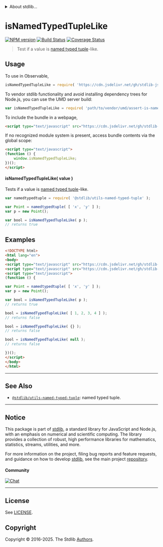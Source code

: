 <!--

@license Apache-2.0

Copyright (c) 2018 The Stdlib Authors.

Licensed under the Apache License, Version 2.0 (the "License");
you may not use this file except in compliance with the License.
You may obtain a copy of the License at

   http://www.apache.org/licenses/LICENSE-2.0

Unless required by applicable law or agreed to in writing, software
distributed under the License is distributed on an "AS IS" BASIS,
WITHOUT WARRANTIES OR CONDITIONS OF ANY KIND, either express or implied.
See the License for the specific language governing permissions and
limitations under the License.

-->


<details>
  <summary>
    About stdlib...
  </summary>
  <p>We believe in a future in which the web is a preferred environment for numerical computation. To help realize this future, we've built stdlib. stdlib is a standard library, with an emphasis on numerical and scientific computation, written in JavaScript (and C) for execution in browsers and in Node.js.</p>
  <p>The library is fully decomposable, being architected in such a way that you can swap out and mix and match APIs and functionality to cater to your exact preferences and use cases.</p>
  <p>When you use stdlib, you can be absolutely certain that you are using the most thorough, rigorous, well-written, studied, documented, tested, measured, and high-quality code out there.</p>
  <p>To join us in bringing numerical computing to the web, get started by checking us out on <a href="https://github.com/stdlib-js/stdlib">GitHub</a>, and please consider <a href="https://opencollective.com/stdlib">financially supporting stdlib</a>. We greatly appreciate your continued support!</p>
</details>

# isNamedTypedTupleLike

[![NPM version][npm-image]][npm-url] [![Build Status][test-image]][test-url] [![Coverage Status][coverage-image]][coverage-url] <!-- [![dependencies][dependencies-image]][dependencies-url] -->

> Test if a value is [named typed tuple][@stdlib/utils/named-typed-tuple]-like.



<section class="usage">

## Usage

To use in Observable,

```javascript
isNamedTypedTupleLike = require( 'https://cdn.jsdelivr.net/gh/stdlib-js/assert-is-named-typed-tuple-like@umd/browser.js' )
```

To vendor stdlib functionality and avoid installing dependency trees for Node.js, you can use the UMD server build:

```javascript
var isNamedTypedTupleLike = require( 'path/to/vendor/umd/assert-is-named-typed-tuple-like/index.js' )
```

To include the bundle in a webpage,

```html
<script type="text/javascript" src="https://cdn.jsdelivr.net/gh/stdlib-js/assert-is-named-typed-tuple-like@umd/browser.js"></script>
```

If no recognized module system is present, access bundle contents via the global scope:

```html
<script type="text/javascript">
(function () {
    window.isNamedTypedTupleLike;
})();
</script>
```

#### isNamedTypedTupleLike( value )

Tests if a value is [named typed tuple][@stdlib/utils/named-typed-tuple]-like.

```javascript
var namedtypedtuple = require( '@stdlib/utils-named-typed-tuple' );

var Point = namedtypedtuple( [ 'x', 'y' ] );
var p = new Point();

var bool = isNamedTypedTupleLike( p );
// returns true
```

</section>

<!-- /.usage -->

<section class="examples">

## Examples

<!-- eslint no-undef: "error" -->

```html
<!DOCTYPE html>
<html lang="en">
<body>
<script type="text/javascript" src="https://cdn.jsdelivr.net/gh/stdlib-js/utils-named-typed-tuple@umd/browser.js"></script>
<script type="text/javascript" src="https://cdn.jsdelivr.net/gh/stdlib-js/assert-is-named-typed-tuple-like@umd/browser.js"></script>
<script type="text/javascript">
(function () {

var Point = namedtypedtuple( [ 'x', 'y' ] );
var p = new Point();

var bool = isNamedTypedTupleLike( p );
// returns true

bool = isNamedTypedTupleLike( [ 1, 2, 3, 4 ] );
// returns false

bool = isNamedTypedTupleLike( {} );
// returns false

bool = isNamedTypedTupleLike( null );
// returns false

})();
</script>
</body>
</html>
```

</section>

<!-- /.examples -->

<!-- Section for related `stdlib` packages. Do not manually edit this section, as it is automatically populated. -->

<section class="related">

* * *

## See Also

-   <span class="package-name">[`@stdlib/utils-named-typed-tuple`][@stdlib/utils/named-typed-tuple]</span><span class="delimiter">: </span><span class="description">named typed tuple.</span>

</section>

<!-- /.related -->

<!-- Section for all links. Make sure to keep an empty line after the `section` element and another before the `/section` close. -->


<section class="main-repo" >

* * *

## Notice

This package is part of [stdlib][stdlib], a standard library for JavaScript and Node.js, with an emphasis on numerical and scientific computing. The library provides a collection of robust, high performance libraries for mathematics, statistics, streams, utilities, and more.

For more information on the project, filing bug reports and feature requests, and guidance on how to develop [stdlib][stdlib], see the main project [repository][stdlib].

#### Community

[![Chat][chat-image]][chat-url]

---

## License

See [LICENSE][stdlib-license].


## Copyright

Copyright &copy; 2016-2025. The Stdlib [Authors][stdlib-authors].

</section>

<!-- /.stdlib -->

<!-- Section for all links. Make sure to keep an empty line after the `section` element and another before the `/section` close. -->

<section class="links">

[npm-image]: http://img.shields.io/npm/v/@stdlib/assert-is-named-typed-tuple-like.svg
[npm-url]: https://npmjs.org/package/@stdlib/assert-is-named-typed-tuple-like

[test-image]: https://github.com/stdlib-js/assert-is-named-typed-tuple-like/actions/workflows/test.yml/badge.svg?branch=main
[test-url]: https://github.com/stdlib-js/assert-is-named-typed-tuple-like/actions/workflows/test.yml?query=branch:main

[coverage-image]: https://img.shields.io/codecov/c/github/stdlib-js/assert-is-named-typed-tuple-like/main.svg
[coverage-url]: https://codecov.io/github/stdlib-js/assert-is-named-typed-tuple-like?branch=main

<!--

[dependencies-image]: https://img.shields.io/david/stdlib-js/assert-is-named-typed-tuple-like.svg
[dependencies-url]: https://david-dm.org/stdlib-js/assert-is-named-typed-tuple-like/main

-->

[chat-image]: https://img.shields.io/gitter/room/stdlib-js/stdlib.svg
[chat-url]: https://app.gitter.im/#/room/#stdlib-js_stdlib:gitter.im

[stdlib]: https://github.com/stdlib-js/stdlib

[stdlib-authors]: https://github.com/stdlib-js/stdlib/graphs/contributors

[umd]: https://github.com/umdjs/umd
[es-module]: https://developer.mozilla.org/en-US/docs/Web/JavaScript/Guide/Modules

[deno-url]: https://github.com/stdlib-js/assert-is-named-typed-tuple-like/tree/deno
[deno-readme]: https://github.com/stdlib-js/assert-is-named-typed-tuple-like/blob/deno/README.md
[umd-url]: https://github.com/stdlib-js/assert-is-named-typed-tuple-like/tree/umd
[umd-readme]: https://github.com/stdlib-js/assert-is-named-typed-tuple-like/blob/umd/README.md
[esm-url]: https://github.com/stdlib-js/assert-is-named-typed-tuple-like/tree/esm
[esm-readme]: https://github.com/stdlib-js/assert-is-named-typed-tuple-like/blob/esm/README.md
[branches-url]: https://github.com/stdlib-js/assert-is-named-typed-tuple-like/blob/main/branches.md

[stdlib-license]: https://raw.githubusercontent.com/stdlib-js/assert-is-named-typed-tuple-like/main/LICENSE

<!-- <related-links> -->

[@stdlib/utils/named-typed-tuple]: https://github.com/stdlib-js/utils-named-typed-tuple/tree/umd

<!-- </related-links> -->

</section>

<!-- /.links -->
